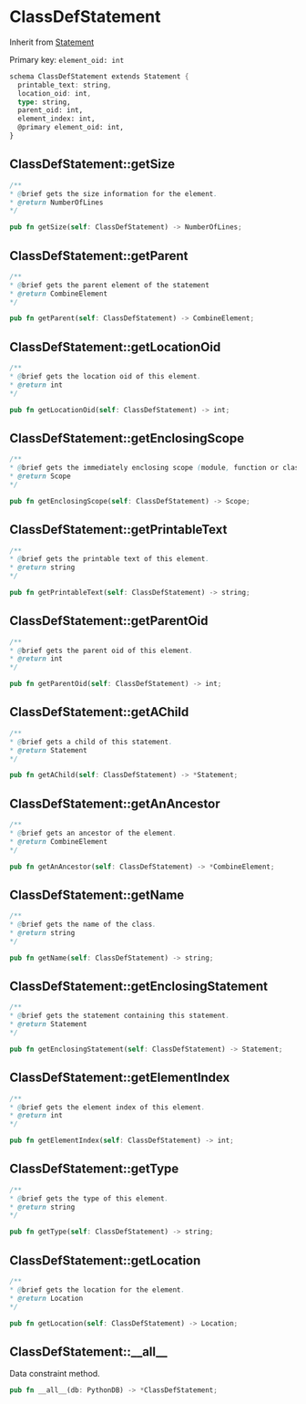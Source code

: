 # ClassDefStatement

Inherit from [Statement](./Statement.md)

Primary key: `element_oid: int`

```rust
schema ClassDefStatement extends Statement {
  printable_text: string,
  location_oid: int,
  type: string,
  parent_oid: int,
  element_index: int,
  @primary element_oid: int,
}
```
## ClassDefStatement::getSize

```java
/**
* @brief gets the size information for the element.
* @return NumberOfLines
*/
```
```rust
pub fn getSize(self: ClassDefStatement) -> NumberOfLines;
```
## ClassDefStatement::getParent

```java
/**
* @brief gets the parent element of the statement
* @return CombineElement 
*/
```
```rust
pub fn getParent(self: ClassDefStatement) -> CombineElement;
```
## ClassDefStatement::getLocationOid

```java
/**
* @brief gets the location oid of this element.
* @return int
*/
```
```rust
pub fn getLocationOid(self: ClassDefStatement) -> int;
```
## ClassDefStatement::getEnclosingScope

```java
/**
* @brief gets the immediately enclosing scope (module, function or class) whose body contains this statement.
* @return Scope 
*/
```
```rust
pub fn getEnclosingScope(self: ClassDefStatement) -> Scope;
```
## ClassDefStatement::getPrintableText

```java
/**
* @brief gets the printable text of this element.
* @return string
*/
```
```rust
pub fn getPrintableText(self: ClassDefStatement) -> string;
```
## ClassDefStatement::getParentOid

```java
/**
* @brief gets the parent oid of this element.
* @return int
*/
```
```rust
pub fn getParentOid(self: ClassDefStatement) -> int;
```
## ClassDefStatement::getAChild

```java
/**
* @brief gets a child of this statement.
* @return Statement 
*/
```
```rust
pub fn getAChild(self: ClassDefStatement) -> *Statement;
```
## ClassDefStatement::getAnAncestor

```java
/**
* @brief gets an ancestor of the element.
* @return CombineElement 
*/
```
```rust
pub fn getAnAncestor(self: ClassDefStatement) -> *CombineElement;
```
## ClassDefStatement::getName

```java
/**
* @brief gets the name of the class.
* @return string 
*/
```
```rust
pub fn getName(self: ClassDefStatement) -> string;
```
## ClassDefStatement::getEnclosingStatement

```java
/**
* @brief gets the statement containing this statement.
* @return Statement 
*/
```
```rust
pub fn getEnclosingStatement(self: ClassDefStatement) -> Statement;
```
## ClassDefStatement::getElementIndex

```java
/**
* @brief gets the element index of this element.
* @return int
*/
```
```rust
pub fn getElementIndex(self: ClassDefStatement) -> int;
```
## ClassDefStatement::getType

```java
/**
* @brief gets the type of this element.
* @return string
*/
```
```rust
pub fn getType(self: ClassDefStatement) -> string;
```
## ClassDefStatement::getLocation

```java
/**
* @brief gets the location for the element.
* @return Location
*/
```
```rust
pub fn getLocation(self: ClassDefStatement) -> Location;
```
## ClassDefStatement::\_\_all\_\_

Data constraint method.

```rust
pub fn __all__(db: PythonDB) -> *ClassDefStatement;
```
